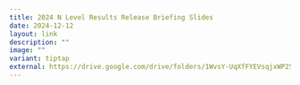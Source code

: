 ```yaml
---
title: 2024 N Level Results Release Briefing Slides
date: 2024-12-12
layout: link
description: ""
image: ""
variant: tiptap
external: https://drive.google.com/drive/folders/1WvsY-UqXfFYEVsqjxWP256klJQZ1BP_R?usp=sharing
---
```

